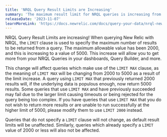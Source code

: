 ```yaml
---
title: 'NRQL Query Result Limits are Increasing'
summary: 'The maximum result limit for NRQL queries is increasing from 2000 to 5000'
releaseDate: '2023-11-07'
learnMoreLink: 'https://docs.newrelic.com/docs/query-your-data/nrql-new-relic-query-language/get-started/nrql-syntax-clauses-functions/#sel-limit'
---
```



NRQL Query Result Limits are increasing! When querying New Relic with NRQL, the `LIMIT` clause is used to specify the maximum number of results to be returned from a query. The maximum allowable value has been 2000, and this is increasing to a value of 5000. This increase will allow you to get more from your NRQL Queries in your dashboards, Query Builder, and more.

This change will affect queries which make use of the `LIMIT MAX` clause, as the meaning of `LIMIT MAX` will be changing from 2000 to 5000 as a result of the limit increase. A query using `LIMIT MAX` that previously returned 2000 results will, if the underlying data is populous enough, now return 5000 results. Some queries that use `LIMIT MAX` and have previously succeeded may fail due to the larger limit causing timeouts or being rejected for the query being too complex. If you have queries that use `LIMIT MAX` that you do not wish to return more results or are unable to run successfully at the higher limit of 5000, please modify them to use `LIMIT 2000` instead.

Queries that do not specify a `LIMIT` clause will not change, as default result limits will be unaffected. Similarly, queries which already specify a `LIMIT` value of 2000 or less will also not be affected.
